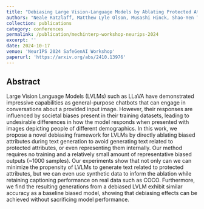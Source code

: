 ```yaml
---
title: "Debiasing Large Vision-Language Models by Ablating Protected Attribute Representations"
authors: "Neale Ratzlaff, Matthew Lyle Olson, Musashi Hinck, Shao-Yen Tseng, Vasudev Lal, and Phillip Howard"
collection: publications
category: conferences
permalink: /publication/mechinterp-workshop-neurips-2024
excerpt: ''
date: 2024-10-17
venue: 'NeurIPS 2024 SafeGenAI Workshop'
paperurl: 'https://arxiv.org/abs/2410.13976'
---
```



## Abstract

Large Vision Language Models (LVLMs) such as LLaVA have demonstrated impressive capabilities as general-purpose chatbots that can engage in conversations about a provided input image. However, their responses are influenced by societal biases present in their training datasets, leading to undesirable differences in how the model responds when presented with images depicting people of different demographics. In this work, we propose a novel debiasing framework for LVLMs by directly ablating biased attributes during text generation to avoid generating text related to protected attributes, or even representing them internally. Our method requires no training and a relatively small amount of representative biased outputs (~1000 samples). Our experiments show that not only can we can minimize the propensity of LVLMs to generate text related to protected attributes, but we can even use synthetic data to inform the ablation while retaining captioning performance on real data such as COCO. Furthermore, we find the resulting generations from a debiased LVLM exhibit similar accuracy as a baseline biased model, showing that debiasing effects can be achieved without sacrificing model performance.
